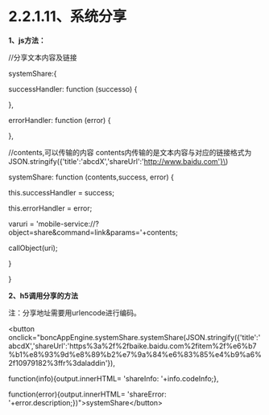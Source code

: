 # **2.2.1.11、系统分享**

**1、js方法：**

//分享文本内容及链接

systemShare:{

successHandler: function \(successo\) {

},

errorHandler: function \(error\) {

},

 //contents,可以传输的内容 contents内传输的是文本内容与对应的链接格式为JSON.stringify\({'title':'abcdX','shareUrl':'http://www.baidu.com'}\)

systemShare: function \(contents,success, error\) {

this.successHandler = success;

this.errorHandler = error;

varuri = 'mobile-service://?object=share&command=link&params='+contents;

 callObject\(uri\);

}

}

**2、h5调用分享的方法**

注：分享地址需要用urlencode进行编码。

&lt;button onclick="boncAppEngine.systemShare.systemShare\(JSON.stringify\({'title':'abcdX','shareUrl':'https%3a%2f%2fbaike.baidu.com%2fitem%2f%e6%b7%b1%e8%93%9d%e8%89%b2%e7%9a%84%e6%83%85%e4%b9%a6%2f10979182%3ffr%3daladdin'}\),

 function\(info\){output.innerHTML= 'shareInfo: '+info.codeInfo;},

 function\(error\){output.innerHTML= 'shareError: '+error.description;}\)"&gt;systemShare&lt;/button&gt;

